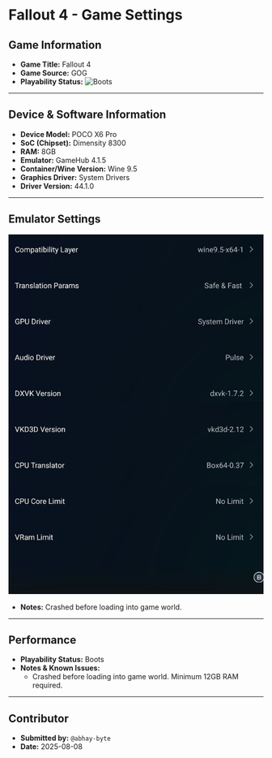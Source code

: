 # Fallout 4 - Game Settings

## Game Information

*   **Game Title:** Fallout 4
*   **Game Source:** GOG
*   **Playability Status:** ![Boots](https://img.shields.io/badge/Boots-2196F3?style=for-the-badge)

---

## Device & Software Information

*   **Device Model:** POCO X6 Pro
*   **SoC (Chipset):** Dimensity 8300
*   **RAM:** 8GB
*   **Emulator:** GameHub 4.1.5
*   **Container/Wine Version:** Wine 9.5
*   **Graphics Driver:** System Drivers
*   **Driver Version:** 44.1.0

---

## Emulator Settings

![Emulator Settings](../../settings/s1.jpg)

*   **Notes:** Crashed before loading into game world.

---

## Performance

*   **Playability Status:** Boots
*   **Notes & Known Issues:**
    *   Crashed before loading into game world. Minimum 12GB RAM required.

---

## Contributor

*   **Submitted by:** `@abhay-byte`
*   **Date:** 2025-08-08
